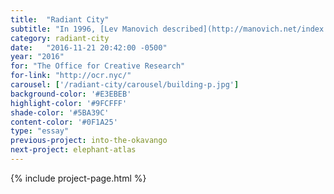 ```yaml
---
title:  "Radiant City"
subtitle: "In 1996, [Lev Manovich described](http://manovich.net/index.php/projects/on-totalitarian-interactivity) interactivity as a 'totalitarian art form', the internet as 'a communal apartment of Stalin era.' What can we learn from authoritarian architecture and its influence on social media?"
category: radiant-city
date:   "2016-11-21 20:42:00 -0500"
year: "2016"
for: "The Office for Creative Research"
for-link: "http://ocr.nyc/"
carousel: ['/radiant-city/carousel/building-p.jpg']
background-color: '#E3EBEB'
highlight-color: '#9FCFFF'
shade-color: '#5BA39C'
content-color: '#0F1A25'
type: "essay"
previous-project: into-the-okavango
next-project: elephant-atlas
---
```


{% include project-page.html %}